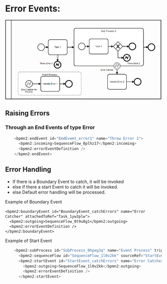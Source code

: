 
# Error Events:

![BPMN Diagram](error_events.png)

## Raising Errors
### Through an End Events of type Error

```ts
    <bpmn2:endEvent id="EmdEvemt_error1" name="Throw Error 1">
      <bpmn2:incoming>SequenceFlow_0plhz17</bpmn2:incoming>
      <bpmn2:errorEventDefinition />
    </bpmn2:endEvent>
```

## Error Handling

- If there is a Boundary Event to catch, it will be invoked
- else if there a start Event to catch it will be invoked.
- else Default error handling will be processed.

Example of Boundary Event

    <bpmn2:boundaryEvent id="BoundaryEvent_catchErrors" name="Error Catcher" attachedToRef="Task_1yw3plw">
      <bpmn2:outgoing>SequenceFlow_0t9u8g1</bpmn2:outgoing>
      <bpmn2:errorEventDefinition />
    </bpmn2:boundaryEvent>


Example of Start Event 
```ts
    <bpmn2:subProcess id="SubProcess_0hpeg3q" name="Event Process" triggeredByEvent="true">
      <bpmn2:sequenceFlow id="SequenceFlow_1l0v2kk" sourceRef="StartEvent_catchErrors" targetRef="Task_10xnxy7" />
      <bpmn2:startEvent id="StartEvent_catchErrors" name="Error Catcher for Process">
        <bpmn2:outgoing>SequenceFlow_1l0v2kk</bpmn2:outgoing>
        <bpmn2:errorEventDefinition />
      </bpmn2:startEvent>
```
   